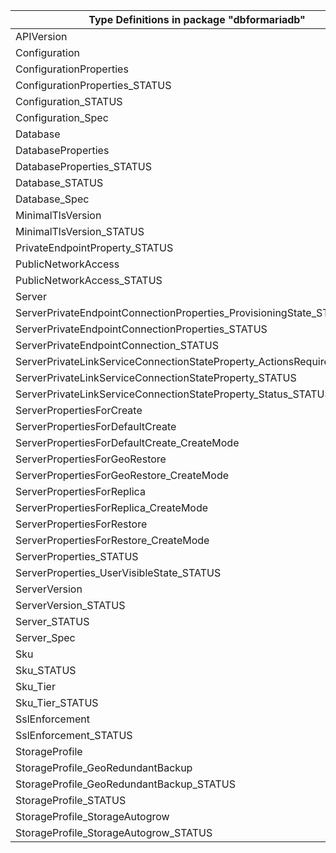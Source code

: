 | Type Definitions in package "dbformariadb"                             | v1api20180601 |
|------------------------------------------------------------------------|---------------|
| APIVersion                                                             | v1api20180601 |
| Configuration                                                          | v1api20180601 |
| ConfigurationProperties                                                | v1api20180601 |
| ConfigurationProperties_STATUS                                         | v1api20180601 |
| Configuration_STATUS                                                   | v1api20180601 |
| Configuration_Spec                                                     | v1api20180601 |
| Database                                                               | v1api20180601 |
| DatabaseProperties                                                     | v1api20180601 |
| DatabaseProperties_STATUS                                              | v1api20180601 |
| Database_STATUS                                                        | v1api20180601 |
| Database_Spec                                                          | v1api20180601 |
| MinimalTlsVersion                                                      | v1api20180601 |
| MinimalTlsVersion_STATUS                                               | v1api20180601 |
| PrivateEndpointProperty_STATUS                                         | v1api20180601 |
| PublicNetworkAccess                                                    | v1api20180601 |
| PublicNetworkAccess_STATUS                                             | v1api20180601 |
| Server                                                                 | v1api20180601 |
| ServerPrivateEndpointConnectionProperties_ProvisioningState_STATUS     | v1api20180601 |
| ServerPrivateEndpointConnectionProperties_STATUS                       | v1api20180601 |
| ServerPrivateEndpointConnection_STATUS                                 | v1api20180601 |
| ServerPrivateLinkServiceConnectionStateProperty_ActionsRequired_STATUS | v1api20180601 |
| ServerPrivateLinkServiceConnectionStateProperty_STATUS                 | v1api20180601 |
| ServerPrivateLinkServiceConnectionStateProperty_Status_STATUS          | v1api20180601 |
| ServerPropertiesForCreate                                              | v1api20180601 |
| ServerPropertiesForDefaultCreate                                       | v1api20180601 |
| ServerPropertiesForDefaultCreate_CreateMode                            | v1api20180601 |
| ServerPropertiesForGeoRestore                                          | v1api20180601 |
| ServerPropertiesForGeoRestore_CreateMode                               | v1api20180601 |
| ServerPropertiesForReplica                                             | v1api20180601 |
| ServerPropertiesForReplica_CreateMode                                  | v1api20180601 |
| ServerPropertiesForRestore                                             | v1api20180601 |
| ServerPropertiesForRestore_CreateMode                                  | v1api20180601 |
| ServerProperties_STATUS                                                | v1api20180601 |
| ServerProperties_UserVisibleState_STATUS                               | v1api20180601 |
| ServerVersion                                                          | v1api20180601 |
| ServerVersion_STATUS                                                   | v1api20180601 |
| Server_STATUS                                                          | v1api20180601 |
| Server_Spec                                                            | v1api20180601 |
| Sku                                                                    | v1api20180601 |
| Sku_STATUS                                                             | v1api20180601 |
| Sku_Tier                                                               | v1api20180601 |
| Sku_Tier_STATUS                                                        | v1api20180601 |
| SslEnforcement                                                         | v1api20180601 |
| SslEnforcement_STATUS                                                  | v1api20180601 |
| StorageProfile                                                         | v1api20180601 |
| StorageProfile_GeoRedundantBackup                                      | v1api20180601 |
| StorageProfile_GeoRedundantBackup_STATUS                               | v1api20180601 |
| StorageProfile_STATUS                                                  | v1api20180601 |
| StorageProfile_StorageAutogrow                                         | v1api20180601 |
| StorageProfile_StorageAutogrow_STATUS                                  | v1api20180601 |

